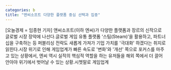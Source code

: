 ```yaml
---
categories: b
title: "엔씨소프트 다양한 플랫폼 중심 선택과 집중"
---
```

[오늘경제 = 임종현 기자] 앤씨소프트(이하 엔씨)가 다양한 플랫폼과 장르의 신작으로 글로벌 시장 장악에 나선다.글로벌 게임 유통 플랫폼 ‘스팀(Steam)’을 활용하고, 파트너십을 구축하는 등 퍼블리싱 전략도 새롭게 가져가 기업 가치를 &#39;극대화&#39; 하겠다는 취지로 읽힌다.시장 위기로 인해 게임업계가 빠른 속도로 &#39;변화&#39;와 &#39;개선&#39; 쪽으로 포커스를 마주고 있는 상황에서, 엔씨 역시 실적의 핵심적 역할을 하는 유저들을 해외 쪽에서 더 끌어 안아야 위기에서 벗어날 수 있는 상황.시쳇말로 게임업계